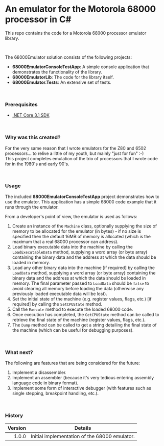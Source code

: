 # An emulator for the Motorola 68000 processor in C# #

This repo contains the code for a Motorola 68000 processor emulator library.

<br>

The 68000Emulator solution consists of the following projects:

- **68000EmulatorConsoleTestApp**: A simple console application that demonstrates the functionality of the library.
- **68000EmulatorLib**: The code for the library itself.
- **68000Emulator.Tests**: An extensive set of tests.

<br>

### Prerequisites

- [.NET Core 3.1 SDK](https://www.microsoft.com/net/download/core)
  
<br>

### Why was this created?

For the very same reason that I wrote emulators for the Z80 and 6502 processors... to relive a little of my youth, but mainly "just for fun" :-)  
This project completes emulation of the trio of processors that I wrote code for in the 1980's and early 90's.
  
<br>

### Usage

The included **68000EmulatorConsoleTestApp** project demonstrates how to use the emulator. This application has a simple 68000 code example that it runs through the emulator.

From a developer's point of view, the emulator is used as follows:
1. Create an instance of the `Machine` class, optionally supplying the size of memory to be allocated for the emulator (in bytes) - if no size is specified then the default 16MB of memory is allocated (which is the maximum that a real 68000 processor can address).
2. Load binary executable data into the machine by calling the `LoadExecutableData` method, supplying a word array (or byte array) containing the binary data and the address at which the data should be loaded in memory.
3. Load any other binary data into the machine [if required] by calling the `LoadData` method, supplying a word array (or byte array) containing the binary data and the address at which the data should be loaded in memory. The final parameter passed to `LoadData` should be `false` to avoid clearing all memory before loading the data (otherwise any previously loaded executable data will be lost).
4. Set the initial state of the machine (e.g. register values, flags, etc.) [if required] by calling the `SetCPUState` method.
5. Call the `Execute` method to execute the loaded 68000 code.
6. Once execution has completed, the `GetCPUState` method can be called to retrieve the final state of the machine (register values, flags, etc.).
7. The `Dump` method can be called to get a string detailing the final state of the machine (which can be useful for debugging purposes).

<br>

### What next?

The following are features that are being considered for the future:  
1. Implement a disassembler.
2. Implement an assembler (because it's very tedious entering assembly language code in binary format).
3. Implement some form of interactive debugger (with features such as single stepping, breakpoint handling, etc.).

<br>

### History

| Version | Details
|---:| ---
| 1.0.0 | Initial implementation of the 68000 emulator.

